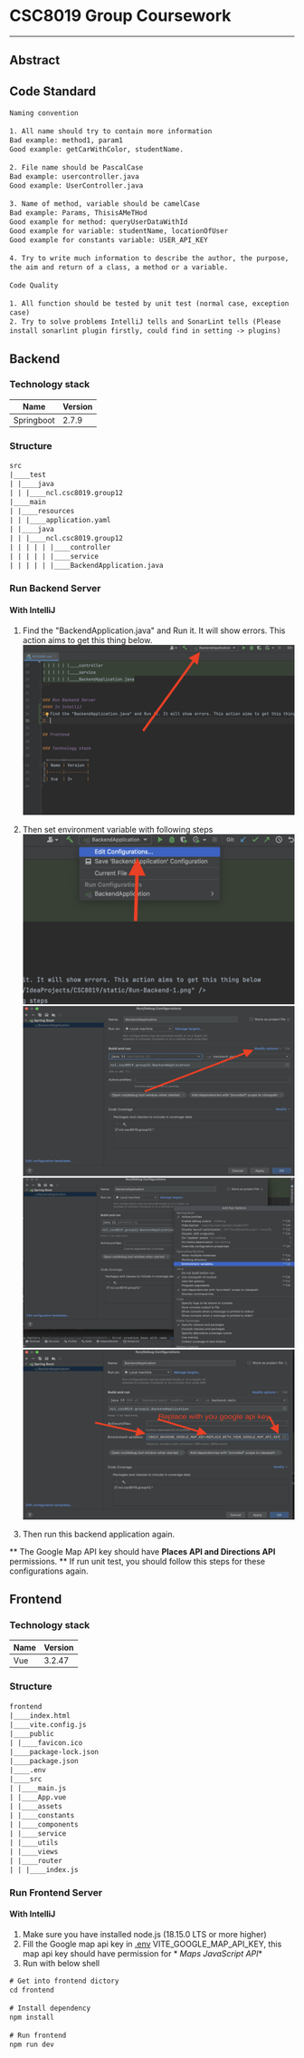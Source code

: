 # CSC8019 Group Coursework

---
## Abstract

## Code Standard
```text
Naming convention

1. All name should try to contain more information
Bad example: method1, param1
Good example: getCarWithColor, studentName.

2. File name should be PascalCase
Bad example: usercontroller.java
Good example: UserController.java

3. Name of method, variable should be camelCase
Bad example: Params, ThisisAMeTHod
Good example for method: queryUserDataWithId
Good example for variable: studentName, locationOfUser
Good example for constants variable: USER_API_KEY

4. Try to write much information to describe the author, the purpose, the aim and return of a class, a method or a variable.

Code Quality

1. All function should be tested by unit test (normal case, exception case)
2. Try to solve problems IntelliJ tells and SonarLint tells (Please install sonarlint plugin firstly, could find in setting -> plugins)
```


## Backend

### Technology stack

| Name       | Version |
|------------|---------|
| Springboot | 2.7.9   |

### Structure

```text
src
|____test
| |____java
| | |____ncl.csc8019.group12
|____main
| |____resources
| | |____application.yaml
| |____java
| | |____ncl.csc8019.group12
| | | | | |____controller
| | | | | |____service
| | | | | |____BackendApplication.java
```

### Run Backend Server

#### With IntelliJ

1. Find the "BackendApplication.java" and Run it. It will show errors. This action aims to get this thing below.
   <img height="300" width="500" src="./static/Run-Backend-1.png" />

2. Then set environment variable with following steps
   <br>
   <img height="300" width="500" src="./static/Run-Backend-2.png" />
   <br>
   <img height="300" width="500" src="./static/Run-Backend-3.png" />
   <br>
   <img height="300" width="500" src="./static/Run-Backend-4.png" />
   <br>
   <img height="300" width="500" src="./static/Run-Backend-5.png" />
   <br>
3. Then run this backend application again.

** The Google Map API key should have **Places API and Directions API** permissions.
** If run unit test, you should follow this steps for these configurations again.

## Frontend

### Technology stack

| Name | Version |
|------|---------|
| Vue  | 3.2.47  |

### Structure

```text
frontend
|____index.html
|____vite.config.js
|____public
| |____favicon.ico
|____package-lock.json
|____package.json
|____.env
|____src
| |____main.js
| |____App.vue
| |____assets
| |____constants
| |____components
| |____service
| |____utils
| |____views
| |____router
| | |____index.js
```

### Run Frontend Server

#### With IntelliJ

1. Make sure you have installed node.js (18.15.0 LTS or more higher)
2. Fill the Google map api key in [.env](./frontend/.env) VITE_GOOGLE_MAP_API_KEY, this map api key should have permission for *
   *Maps JavaScript API**
3. Run with below shell

```shell
# Get into frontend dictory
cd frontend

# Install dependency
npm install

# Run frontend
npm run dev
```